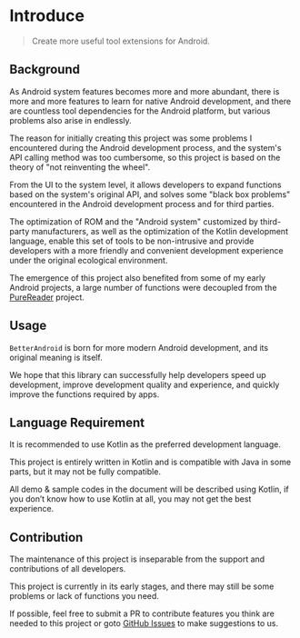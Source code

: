 # Introduce

> Create more useful tool extensions for Android.

## Background

As Android system features becomes more and more abundant, there is more and more features to learn for native Android development, and there are
countless tool dependencies for the Android platform, but various problems also arise in endlessly.

The reason for initially creating this project was some problems I encountered during the Android development process, and the system's API calling
method was too cumbersome, so this project is based on the theory of "not reinventing the wheel".

From the UI to the system level, it allows developers to expand functions based on the system's original API, and solves some "black box problems"
encountered in the Android development process and for third parties.

The optimization of ROM and the "Android system" customized by third-party manufacturers, as well as the optimization of the Kotlin development
language, enable this set of tools to be non-intrusive and provide developers with a more friendly and convenient development experience under the
original ecological environment.

The emergence of this project also benefited from some of my early Android projects, a large number of functions were decoupled from
the [PureReader](https://github.com/PureReader) project.

## Usage

`BetterAndroid` is born for more modern Android development, and its original meaning is itself.

We hope that this library can successfully help developers speed up development,
improve development quality and experience, and quickly improve the functions required by apps.

## Language Requirement

It is recommended to use Kotlin as the preferred development language.

This project is entirely written in Kotlin and is compatible with Java in some parts, but it may not be fully compatible.

All demo & sample codes in the document will be described using Kotlin, if you don’t know how to use Kotlin at all, you may not get the best experience.

## Contribution

The maintenance of this project is inseparable from the support and contributions of all developers.

This project is currently in its early stages, and there may still be some problems or lack of functions you need.

If possible, feel free to submit a PR to contribute features you think are needed to this project or goto [GitHub Issues](repo://issues)
to make suggestions to us.